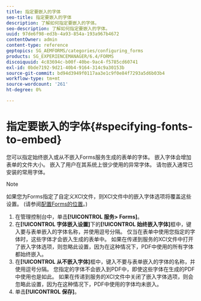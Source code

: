 ```yaml
---
title: 指定要嵌入的字体
seo-title: 指定要嵌入的字体
description: 了解如何指定要嵌入的字体。
seo-description: 了解如何指定要嵌入的字体。
uuid: 97de6f98-ed3b-4a93-854a-193a967b4672
contentOwner: admin
content-type: reference
geptopics: SG_AEMFORMS/categories/configuring_forms
products: SG_EXPERIENCEMANAGER/6.4/FORMS
discoiquuid: 4c83694c-b00f-40be-9ac4-f5785cd60741
exl-id: 0bde7192-9d21-40b4-9164-314c9a30153b
source-git-commit: bd94d3949f0117aa3e1c9f0e84f7293a5d6b03b4
workflow-type: tm+mt
source-wordcount: '261'
ht-degree: 0%

---
```


# 指定要嵌入的字体{#specifying-fonts-to-embed}

您可以指定始终嵌入或从不嵌入Forms服务生成的表单的字体。 嵌入字体会增加表单的文件大小。 嵌入了用户在其系统上很少使用的异常字体。 请勿嵌入通常已安装的常用字体。

>[!NOTE]
>
>如果您为Forms指定了自定义XCI文件，则XCI文件中的嵌入字体选项将覆盖这些设置。 (请参阅[配置Forms的位置](/help/forms/using/admin-help/configuring-locations-forms.md#configuring-locations-for-forms)。)

1. 在管理控制台中，单击&#x200B;**[!UICONTROL 服务> Forms]**。
1. 在&#x200B;**[!UICONTROL 字体嵌入设置]**&#x200B;下的&#x200B;**[!UICONTROL 始终嵌入字体]**&#x200B;框中，键入要与表单嵌入的字体名称，并使用逗号分隔。 仅当在表单中使用您指定的字体时，这些字体才会嵌入生成的表单中。 如果在传递到服务的XCI文件中打开了嵌入字体选项，则忽略此设置，因为在这种情况下，PDF中使用的所有字体都始终嵌入。
1. 在&#x200B;**[!UICONTROL 从不嵌入字体]**&#x200B;框中，键入不要与表单嵌入的字体的名称，并使用逗号分隔。 您指定的字体不会嵌入到PDF中，即使这些字体在生成的PDF中使用也是如此。 如果在传递到服务的XCI文件中关闭了嵌入字体选项，则会忽略此设置，因为在这种情况下，PDF中使用的字体均未嵌入。
1. 单击&#x200B;**[!UICONTROL 保存]**。
